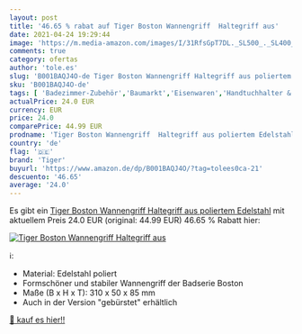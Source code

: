 ```yaml
---
layout: post
title: '46.65 % rabat auf Tiger Boston Wannengriff  Haltegriff aus'
date: 2021-04-24 19:29:44
image: 'https://m.media-amazon.com/images/I/31RfsGpT7DL._SL500_._SL400_.jpg'
comments: true
category: ofertas
author: 'tole.es'
slug: 'B001BAQJ4O-de Tiger Boston Wannengriff Haltegriff aus poliertem Edelstahl'
sku: 'B001BAQJ4O-de'
tags: [ 'Badezimmer-Zubehör','Baumarkt','Eisenwaren','Handtuchhalter & -stangen','tiger', ]
actualPrice: 24.0 EUR
currency: EUR
price: 24.0
comparePrice: 44.99 EUR
prodname: 'Tiger Boston Wannengriff  Haltegriff aus poliertem Edelstahl'
country: 'de'
flag: '🇩🇪'
brand: 'Tiger'
buyurl: 'https://www.amazon.de/dp/B001BAQJ4O/?tag=tolees0ca-21'
descuento: '46.65'
average: '24.0'
---
```


Es gibt ein [Tiger Boston Wannengriff  Haltegriff aus poliertem Edelstahl](https://www.amazon.de/dp/B001BAQJ4O/?tag=tolees0ca-21) mit aktuellem Preis 24.0 EUR (original: 44.99 EUR) 46.65 % Rabatt hier:

[![Tiger Boston Wannengriff  Haltegriff aus](https://m.media-amazon.com/images/I/31RfsGpT7DL._SL500_._SL400_.jpg)](https://www.amazon.de/dp/B001BAQJ4O/?tag=tolees0ca-21)

ℹ️:

- Material: Edelstahl poliert
- Formschöner und stabiler Wannengriff der Badserie Boston
- Maße (B x H x T): 310 x 50 x 85 mm
- Auch in der Version "gebürstet" erhältlich

[🛒 kauf es hier!!](https://www.amazon.de/dp/B001BAQJ4O/?tag=tolees0ca-21)
